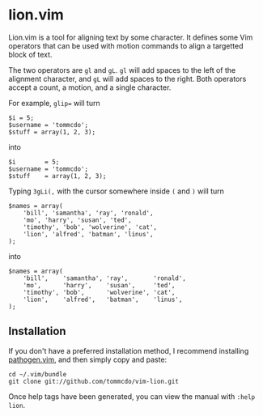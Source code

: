 lion.vim
========

Lion.vim is a tool for aligning text by some character. It defines some
Vim operators that can be used with motion commands to align a targetted
block of text.

The two operators are `gl` and `gL`. `gl` will add spaces to the left of
the alignment character, and `gL` will add spaces to the right. Both
operators accept a count, a motion, and a single character.

For example, `glip=` will turn

    $i = 5;
    $username = 'tommcdo';
    $stuff = array(1, 2, 3);

into

    $i        = 5;
    $username = 'tommcdo';
    $stuff    = array(1, 2, 3);

Typing `3gLi(,` with the cursor somewhere inside `(` and `)` will turn

    $names = array(
        'bill', 'samantha', 'ray', 'ronald',
        'mo', 'harry', 'susan', 'ted',
        'timothy', 'bob', 'wolverine', 'cat',
        'lion', 'alfred', 'batman', 'linus',
    );

into

    $names = array(
        'bill',    'samantha', 'ray',       'ronald',
        'mo',      'harry',    'susan',     'ted',
        'timothy', 'bob',      'wolverine', 'cat',
        'lion',    'alfred',   'batman',    'linus',
    );

Installation
------------

If you don't have a preferred installation method, I recommend
installing [pathogen.vim](https://github.com/tpope/vim-pathogen), and
then simply copy and paste:

    cd ~/.vim/bundle
    git clone git://github.com/tommcdo/vim-lion.git

Once help tags have been generated, you can view the manual with
`:help lion`.
